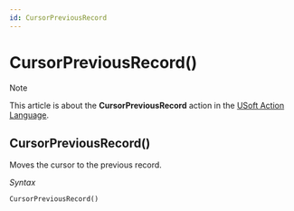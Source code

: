 ```yaml
---
id: CursorPreviousRecord
---
```


# CursorPreviousRecord()



> [!NOTE]
> This article is about the **CursorPreviousRecord** action in the [USoft Action Language](/docs/Task%20flow/Action%20Language%20reference/USoft%20Action%20Language.md).

## **CursorPreviousRecord()**

Moves the cursor to the previous record.

*Syntax*

```
CursorPreviousRecord()
```

 